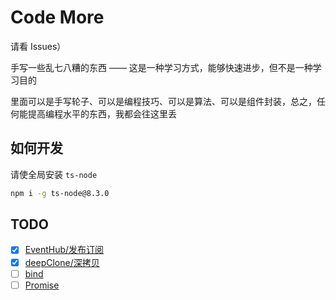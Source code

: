 # Code More

请看 Issues）

手写一些乱七八糟的东西 —— 这是一种学习方式，能够快速进步，但不是一种学习目的

里面可以是手写轮子、可以是编程技巧、可以是算法、可以是组件封装，总之，任何能提高编程水平的东西，我都会往这里丢

## 如何开发

请使全局安装 `ts-node`

```bash
npm i -g ts-node@8.3.0
```

## TODO

- [x] [EventHub/发布订阅](/eventhub/)
- [x] [deepClone/深拷贝](/deepClone/)
- [ ] [bind](/bind/)
- [ ] [Promise](/promise/)
